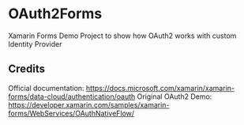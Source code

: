 # OAuth2Forms
Xamarin Forms Demo Project to show how OAuth2 works with custom Identity Provider

## Credits
Official documentation: https://docs.microsoft.com/xamarin/xamarin-forms/data-cloud/authentication/oauth
Original OAuth2 Demo: https://developer.xamarin.com/samples/xamarin-forms/WebServices/OAuthNativeFlow/
